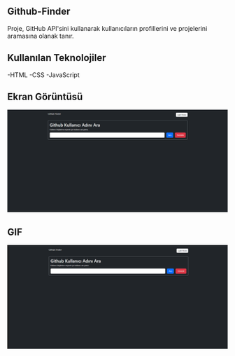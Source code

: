 ## Github-Finder

 Proje, GitHub API'sini kullanarak kullanıcıların profillerini ve projelerini aramasına olanak tanır.

 ## Kullanılan Teknolojiler

 -HTML -CSS -JavaScript

## Ekran Görüntüsü

![](/github-finder.png)

## GIF

![](/github-finder.gif)